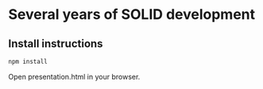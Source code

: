 Several years of SOLID development
==================================

Install instructions
--------------------

```bash
npm install
```

Open presentation.html in your browser.